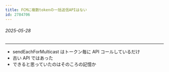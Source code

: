 ```yaml
---
title: FCMに複数tokenの一括送信APIはない
id: 2784706
---
```

###### 2025-05-28

---

- sendEachForMulticast はトークン毎に API コールしているだけ
- 古い API ではあった
- できると思っていたのはそのころの記憶か
